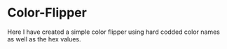 # Color-Flipper
Here I have created a simple color flipper using hard codded color names as well as the hex values.
